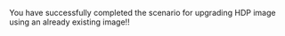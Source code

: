 You have successfully completed the scenario for upgrading HDP image using an already existing image!!
